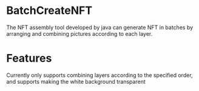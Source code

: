 # BatchCreateNFT
The NFT assembly tool developed by java can generate NFT in batches by arranging and combining pictures according to each layer.
# Features
Currently only supports combining layers according to the specified order, and supports making the white background transparent
